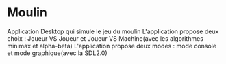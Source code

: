 # Moulin
Application Desktop qui simule le jeu du moulin
L'application propose deux choix : Joueur VS Joueur et Joueur VS Machine(avec les algorithmes minimax et alpha-beta) 
L'application propose deux modes : mode console et mode graphique(avec la SDL2.0)
